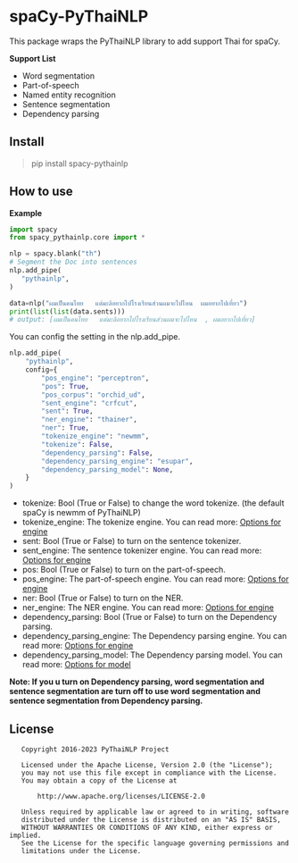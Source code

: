 # spaCy-PyThaiNLP
This package wraps the PyThaiNLP library to add support Thai for spaCy.

**Support List**
- Word segmentation
- Part-of-speech
- Named entity recognition
- Sentence segmentation
- Dependency parsing


## Install

> pip install spacy-pythainlp

## How to use


**Example**
```python
import spacy
from spacy_pythainlp.core import *

nlp = spacy.blank("th")
# Segment the Doc into sentences
nlp.add_pipe(
   "pythainlp", 
)

data=nlp("ผมเป็นคนไทย   แต่มะลิอยากไปโรงเรียนส่วนผมจะไปไหน  ผมอยากไปเที่ยว")
print(list(list(data.sents)))
# output: [ผมเป็นคนไทย   แต่มะลิอยากไปโรงเรียนส่วนผมจะไปไหน  , ผมอยากไปเที่ยว]
```

You can config the setting in the nlp.add_pipe.
```python
nlp.add_pipe(
    "pythainlp", 
    config={
        "pos_engine": "perceptron",
        "pos": True,
        "pos_corpus": "orchid_ud",
        "sent_engine": "crfcut",
        "sent": True,
        "ner_engine": "thainer",
        "ner": True,
        "tokenize_engine": "newmm",
        "tokenize": False,
        "dependency_parsing": False,
        "dependency_parsing_engine": "esupar",
        "dependency_parsing_model": None,
    }
)
```

- tokenize: Bool (True or False) to change the word tokenize. (the default spaCy is newmm of PyThaiNLP)
- tokenize_engine: The tokenize engine. You can read more: [Options for engine](https://pythainlp.github.io/docs/3.1/api/tokenize.html#pythainlp.tokenize.word_tokenize)
- sent: Bool (True or False) to turn on the sentence tokenizer.
- sent_engine: The sentence tokenizer engine. You can read more: [Options for engine](https://pythainlp.github.io/docs/3.1/api/tokenize.html#pythainlp.tokenize.sent_tokenize)
- pos:  Bool (True or False) to turn on the part-of-speech.
- pos_engine: The part-of-speech engine. You can read more: [Options for engine](https://pythainlp.github.io/docs/3.1/api/tag.html#pythainlp.tag.pos_tag)
- ner: Bool (True or False) to turn on the NER.
- ner_engine: The NER engine. You can read more: [Options for engine](https://pythainlp.github.io/docs/3.1/api/tag.html#pythainlp.tag.NER)
- dependency_parsing: Bool (True or False) to turn on the Dependency parsing.
- dependency_parsing_engine: The Dependency parsing engine. You can read more: [Options for engine](https://pythainlp.github.io/docs/3.1/api/parse.html#pythainlp.parse.dependency_parsing)
- dependency_parsing_model: The Dependency parsing model. You can read more: [Options for model](https://pythainlp.github.io/docs/3.1/api/parse.html#pythainlp.parse.dependency_parsing)

**Note: If you u turn on Dependency parsing, word segmentation and sentence segmentation are turn off to use word segmentation and sentence segmentation from Dependency parsing.**

## License

```
   Copyright 2016-2023 PyThaiNLP Project

   Licensed under the Apache License, Version 2.0 (the "License");
   you may not use this file except in compliance with the License.
   You may obtain a copy of the License at

       http://www.apache.org/licenses/LICENSE-2.0

   Unless required by applicable law or agreed to in writing, software
   distributed under the License is distributed on an "AS IS" BASIS,
   WITHOUT WARRANTIES OR CONDITIONS OF ANY KIND, either express or implied.
   See the License for the specific language governing permissions and
   limitations under the License.
```
